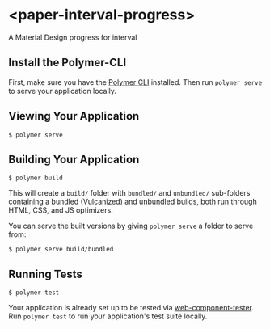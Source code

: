 # \<paper-interval-progress\>

A Material Design progress for interval

## Install the Polymer-CLI

First, make sure you have the [Polymer CLI](https://www.npmjs.com/package/polymer-cli) installed. Then run `polymer serve` to serve your application locally.

## Viewing Your Application

```
$ polymer serve
```

## Building Your Application

```
$ polymer build
```

This will create a `build/` folder with `bundled/` and `unbundled/` sub-folders
containing a bundled (Vulcanized) and unbundled builds, both run through HTML,
CSS, and JS optimizers.

You can serve the built versions by giving `polymer serve` a folder to serve
from:

```
$ polymer serve build/bundled
```

## Running Tests

```
$ polymer test
```

Your application is already set up to be tested via [web-component-tester](https://github.com/Polymer/web-component-tester). Run `polymer test` to run your application's test suite locally.
